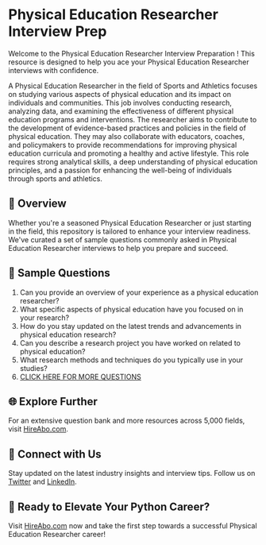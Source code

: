 # Physical Education Researcher Interview Prep

Welcome to the Physical Education Researcher Interview Preparation ! This resource is designed to help you ace your Physical Education Researcher interviews with confidence.

A Physical Education Researcher in the field of Sports and Athletics focuses on studying various aspects of physical education and its impact on individuals and communities. This job involves conducting research, analyzing data, and examining the effectiveness of different physical education programs and interventions. The researcher aims to contribute to the development of evidence-based practices and policies in the field of physical education. They may also collaborate with educators, coaches, and policymakers to provide recommendations for improving physical education curricula and promoting a healthy and active lifestyle. This role requires strong analytical skills, a deep understanding of physical education principles, and a passion for enhancing the well-being of individuals through sports and athletics.

## 🚀 Overview

Whether you're a seasoned Physical Education Researcher or just starting in the field, this repository is tailored to enhance your interview readiness. We've curated a set of sample questions commonly asked in Physical Education Researcher interviews to help you prepare and succeed.

## 📝 Sample Questions

1. Can you provide an overview of your experience as a physical education researcher?
2. What specific aspects of physical education have you focused on in your research?
3. How do you stay updated on the latest trends and advancements in physical education research?
4. Can you describe a research project you have worked on related to physical education?
5. What research methods and techniques do you typically use in your studies?
6. [CLICK HERE FOR MORE QUESTIONS](https://hireabo.com/job/15_4_17/Physical%20Education%20Researcher)

## 🌐 Explore Further

For an extensive question bank and more resources across 5,000 fields, visit [HireAbo.com](https://www.hireabo.com).

## 📱 Connect with Us

Stay updated on the latest industry insights and interview tips. Follow us on [Twitter](https://twitter.com/hireabo) and [LinkedIn](https://www.linkedin.com/in/hire-abo-3609972a8/).

## 🚀 Ready to Elevate Your Python Career?

Visit [HireAbo.com](https://www.hireabo.com) now and take the first step towards a successful Physical Education Researcher career!